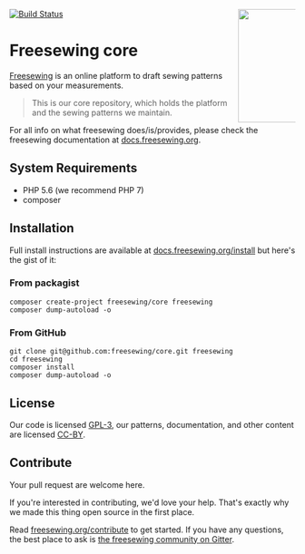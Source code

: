 <a href="https://docs/freesewing.org/"><img src="https://docs.freesewing.org/img/logo-black.svg" align="right" width=200 style="max-width: 20%;" /></a>
[![Build Status](https://travis-ci.org/freesewing/core.svg?branch=master)](https://travis-ci.org/freesewing/core)

# Freesewing core
[Freesewing](https://freesewing.org/) is an online platform to draft sewing patterns based on your measurements.

> This is our core repository, which holds the platform and the sewing patterns we maintain.

For all info on what freesewing does/is/provides, please check the freesewing documentation at [docs.freesewing.org](https://docs.freesewing.org).

## System Requirements
* PHP 5.6 (we recommend PHP 7)
* composer

## Installation

Full install instructions are available at [docs.freesewing.org/install](https://docs.freesewing.org/install)
but here's the gist of it:

### From packagist
```
composer create-project freesewing/core freesewing
composer dump-autoload -o
```

### From GitHub
```
git clone git@github.com:freesewing/core.git freesewing
cd freesewing
composer install
composer dump-autoload -o
```

## License
Our code is licensed [GPL-3](https://www.gnu.org/licenses/gpl-3.0.en.html), 
our patterns, documentation, and other content are licensed [CC-BY](https://creativecommons.org/licenses/by/4.0/).

## Contribute

Your pull request are welcome here. 

If you're interested in contributing, we'd love your help.
That's exactly why we made this thing open source in the first place.

Read [freesewing.org/contribute](https://freesewing.org/contribute) to get started.
If you have any questions, the best place to ask is [the freesewing community on Gitter](https://gitter.im/freesewing/freesewing).
